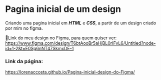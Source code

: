 # Pagina inicial de um design
Criando uma pagina inicial em ***HTML*** e ***CSS***, a partir de um design criado por mim no figma.

📌Link do meu design no Figma, para quem quiser ver: 
<https://www.figma.com/design/T6btAooBr5aHjBL0rIFvL6/Untitled?node-id=1-2&t=E0Sg6nNT47SkmxDE-1>

### Link da página: 
https://lorenaccosta.github.io/Pagina-inicial-design-do-Figma/

